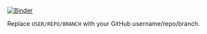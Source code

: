 [![Binder](https://mybinder.org/badge_logo.svg)](https://mybinder.org/v2/gh/USER/REPO/BRANCH?filepath=pdf_app_documentation_clean.ipynb)

Replace `USER/REPO/BRANCH` with your GitHub username/repo/branch.
